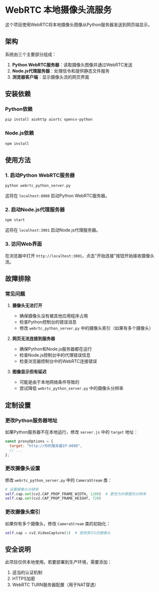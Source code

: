 # WebRTC 本地摄像头流服务

这个项目使用WebRTC将本地摄像头图像从Python服务器发送到网页端显示。

## 架构

系统由三个主要部分组成：

1. **Python WebRTC服务器**：读取摄像头图像并通过WebRTC发送
2. **Node.js代理服务器**：处理信令和提供静态文件服务
3. **浏览器客户端**：显示摄像头流的网页界面

## 安装依赖

### Python依赖

```bash
pip install aiohttp aiortc opencv-python
```

### Node.js依赖

```bash
npm install
```

## 使用方法

### 1. 启动Python WebRTC服务器

```bash
python webrtc_python_server.py
```

这将在 `localhost:8080` 启动Python WebRTC服务器。

### 2. 启动Node.js代理服务器

```bash
npm start
```

这将在 `localhost:3001` 启动Node.js代理服务器。

### 3. 访问Web界面

在浏览器中打开 `http://localhost:3001`，点击"开始连接"按钮开始接收摄像头流。

## 故障排除

### 常见问题

1. **摄像头无法打开**
   - 确保摄像头没有被其他应用程序占用
   - 检查Python控制台的错误消息
   - 修改 `webrtc_python_server.py` 中的摄像头索引（如果有多个摄像头）

2. **网页无法连接到服务器**
   - 确保Python和Node.js服务器都在运行
   - 检查Node.js控制台中的代理错误信息
   - 检查浏览器控制台中的WebRTC连接错误

3. **图像显示但有延迟**
   - 可能是由于本地网络条件导致的
   - 尝试降低 `webrtc_python_server.py` 中的摄像头分辨率

## 定制设置

### 更改Python服务器地址

如果Python服务器不在本地运行，修改 `server.js` 中的 `target` 地址：

```javascript
const proxyOptions = {
  target: "http://你的服务器IP:8080",
  // ...
};
```

### 更改摄像头设置

修改 `webrtc_python_server.py` 中的 `CameraStream` 类：

```python
# 设置摄像头分辨率
self.cap.set(cv2.CAP_PROP_FRAME_WIDTH, 1280)  # 更改为你需要的分辨率
self.cap.set(cv2.CAP_PROP_FRAME_HEIGHT, 720)
```

### 更改摄像头索引

如果你有多个摄像头，修改 `CameraStream` 类的初始化：

```python
self.cap = cv2.VideoCapture(1)  # 使用索引1的摄像头
```

## 安全说明

此项目仅供本地使用。若要部署到生产环境，需要添加：

1. 适当的认证机制
2. HTTPS加密
3. WebRTC TURN服务器配置（用于NAT穿透）
